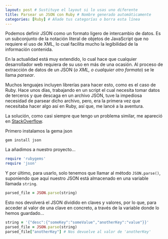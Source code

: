 ```yaml
---
layout: post # Sustituye el layout si lo usas uno diferente
title: Parsear un JSON con Ruby # Nombre generado automáticamente
categories: [Ruby] # Añade tus categorías o borra esta línea
---
```


Podemos definir JSON como un formato ligero de intercambio de datos. Es un subconjunto de la notación literal de objetos de JavaScript que no requiere el uso de XML, lo cual facilita mucho la legibilidad de la información contenida.

En la actualidad está muy extendido, lo cual hace que cualquier desarrollador web requiera de su uso en más de una ocasión. Al proceso de extracción de datos de un JSON (*o XML, o cualquier otro formato*) se le llama *parsear*.

Muchos lenguajes incluyen librerías para hacer esto, como es el caso de Ruby. Hace unos días, trabajando en un script el cual necesita tomar datos de terceros y que descaga en un archivo JSON, tuve la impediosa necesidad de parsear dicho archivo, pero, era la primera vez que necesitaba hacer algo así en Ruby, así que, me lancé a la aventura.

La solución, como casi siempre que tengo un problema similar, me apareció en [StackOverflow](http://stackoverflow.com/questions/5410682/parsing-a-json-string-in-ruby).

Primero instalamos la gema json

`gem install json`

La añadimos a nuestro proyecto...

```ruby
require 'rubygems'
require 'json'
```

Y por último, para usarlo, solo tenemos que llamar al método `JSON.parse()`, suponiendo que aquí nuestro JSON está almacenado en una variable llamada `string`.

```ruby
parsed_file = JSON.parse(string)
```

Esto nos devolverá el JSON dividido en claves y valores, por lo que, para acceder al valor de una clave en concreto, a través de la variable donde lo hemos guardado...

```ruby
string = '{"desc":{"someKey":"someValue","anotherKey":"value"}}'
parsed_file = JSON.parse(string)
parsed_file["anotherKey"] # Nos devuelve al valor de 'anotherKey'
```
